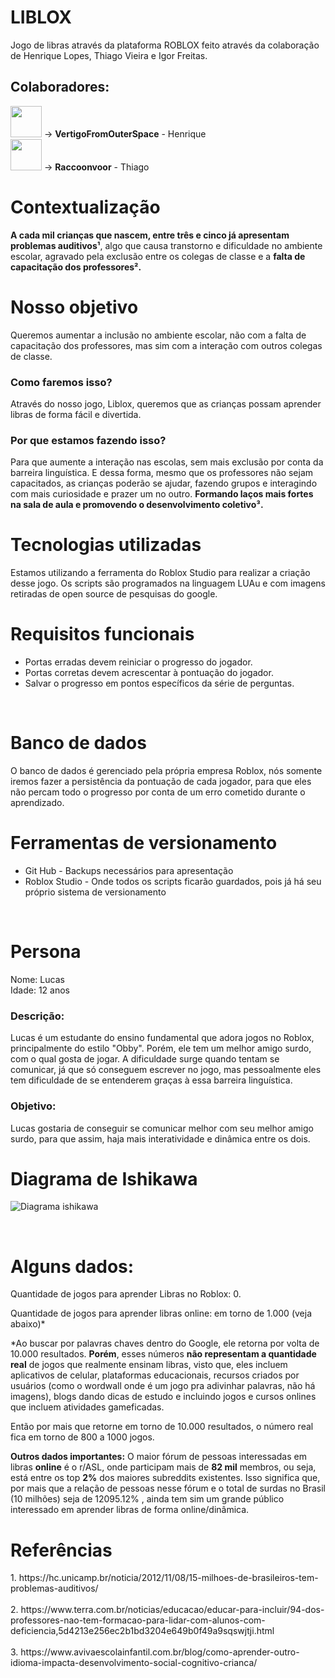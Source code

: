 # LIBLOX
Jogo de libras através da plataforma ROBLOX feito através da colaboração de Henrique Lopes, Thiago Vieira e Igor Freitas.
## Colaboradores:
<img src="https://github.com/user-attachments/assets/d7b34f4e-3c38-4b09-8bd5-53013e94348b" style="width:50px; height:50px;"> -> **VertigoFromOuterSpace** - Henrique <br>
<img src="https://github.com/user-attachments/assets/c88bd63d-f727-418c-ad73-6e2c2a8aba5b" style="width:50px; height:50px;"> -> **Raccoonvoor** - Thiago <br>

<h1>Contextualização</h1>

<strong>A cada mil crianças que nascem, entre três e cinco já apresentam problemas auditivos¹</strong>, algo que causa transtorno e dificuldade no ambiente escolar, agravado pela exclusão entre os colegas de classe e a <strong>falta de capacitação dos professores².</strong>

<h1>Nosso objetivo</h1>
Queremos aumentar a inclusão no ambiente escolar, não com a falta de capacitação dos professores, mas sim com a interação com outros colegas de classe.
<h3>Como faremos isso?</h3>
Através do nosso jogo, Liblox, queremos que as crianças possam aprender libras de forma fácil e divertida.
<h3>Por que estamos fazendo isso?</h3>
Para que aumente a interação nas escolas, sem mais exclusão por conta da barreira linguística. E dessa forma, mesmo que os professores não sejam capacitados, as crianças poderão se ajudar, fazendo grupos e interagindo com mais curiosidade e prazer um no outro. <strong>Formando laços mais fortes na sala de aula e promovendo o desenvolvimento coletivo³.</strong>
<br>

<h1>Tecnologias utilizadas</h1>
Estamos utilizando a ferramenta do Roblox Studio para realizar a criação desse jogo. Os scripts são programados na linguagem LUAu e com imagens retiradas de open source de pesquisas do google.
<br>

<h1>Requisitos funcionais</h1>
<ul>
  <li>Portas erradas devem reiniciar o progresso do jogador.</li>
  <li>Portas corretas devem acrescentar à pontuação do jogador.</li>
  <li>Salvar o progresso em pontos específicos da série de perguntas.</li>
</ul>
<br>


<h1>Banco de dados</h1>
O banco de dados é gerenciado pela própria empresa Roblox, nós somente iremos fazer a persistência da pontuação de cada jogador, para que eles não percam todo o progresso por conta de um erro cometido durante o aprendizado.
<br>

<h1>Ferramentas de versionamento</h1>
<ul>
  <li>Git Hub - Backups necessários para apresentação</li>
  <li>Roblox Studio - Onde todos os scripts ficarão guardados, pois já há seu próprio sistema de versionamento</li>
</ul>
<br>
<h1>Persona</h1>

Nome: Lucas
<br>
Idade: 12 anos

<h3>Descrição:</h3>
Lucas é um estudante do ensino fundamental que adora jogos no Roblox, principalmente do estilo "Obby". Porém, ele tem um melhor amigo surdo, com o qual gosta de jogar. A dificuldade surge quando tentam se comunicar, já que só conseguem escrever no jogo, mas pessoalmente eles tem dificuldade de se entenderem graças à essa barreira linguística.

<h3>Objetivo:</h3>
Lucas gostaria de conseguir se comunicar melhor com seu melhor amigo surdo, para que assim, haja mais interatividade e dinâmica entre os dois.












<h1>Diagrama de Ishikawa</h1>

![Diagrama ishikawa](https://github.com/user-attachments/assets/ed1e65d7-6401-43fe-bbed-af6d4abe3ef3)

<br>

<h1>Alguns dados:</h1>

Quantidade de jogos para aprender Libras no Roblox: 0.

Quantidade de jogos para aprender libras online: em torno de 1.000 (veja abaixo)*

*Ao buscar por palavras chaves dentro do Google, ele retorna por volta de 10.000 resultados. <strong>Porém</strong>, esses números <strong>não representam a quantidade real</strong> de jogos que realmente ensinam libras, visto que, eles incluem aplicativos de celular, plataformas educacionais, recursos criados por usuários (como o wordwall onde é um jogo pra adivinhar palavras, não há imagens), blogs dando dicas de estudo e incluindo jogos e cursos onlines que incluem atividades gameficadas.

Então por mais que retorne em torno de 10.000 resultados, o número real fica em torno de 800 a 1000 jogos.

<strong>Outros dados importantes:</strong>
O maior fórum de pessoas interessadas em libras <strong>online</strong> é o r/ASL, onde participam mais de <strong>82 mil</strong> membros, ou seja, está entre os top <strong>2%</strong> dos maiores subreddits existentes. Isso significa que, por mais que a relação de pessoas nesse fórum e o total de surdas no Brasil (10 milhões) seja de 12095.12% , ainda tem sim um grande público interessado em aprender libras de forma online/dinâmica.








<h1>Referências</h1>
1. https://hc.unicamp.br/noticia/2012/11/08/15-milhoes-de-brasileiros-tem-problemas-auditivos/
<br><br>
2. https://www.terra.com.br/noticias/educacao/educar-para-incluir/94-dos-professores-nao-tem-formacao-para-lidar-com-alunos-com-deficiencia,5d4213e256ec2b1bd3204e649b0f49a9sqswjtji.html
<br><br>
3. https://www.avivaescolainfantil.com.br/blog/como-aprender-outro-idioma-impacta-desenvolvimento-social-cognitivo-crianca/
